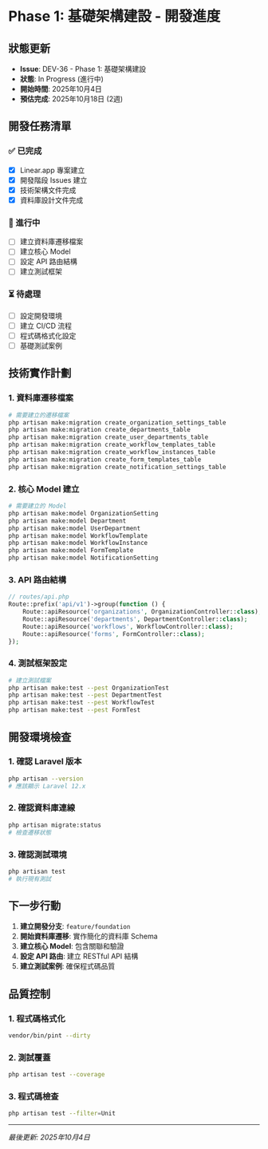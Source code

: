 # Phase 1: 基礎架構建設 - 開發進度

## 狀態更新
- **Issue**: DEV-36 - Phase 1: 基礎架構建設
- **狀態**: In Progress (進行中)
- **開始時間**: 2025年10月4日
- **預估完成**: 2025年10月18日 (2週)

## 開發任務清單

### ✅ 已完成
- [x] Linear.app 專案建立
- [x] 開發階段 Issues 建立
- [x] 技術架構文件完成
- [x] 資料庫設計文件完成

### 🔄 進行中
- [ ] 建立資料庫遷移檔案
- [ ] 建立核心 Model
- [ ] 設定 API 路由結構
- [ ] 建立測試框架

### ⏳ 待處理
- [ ] 設定開發環境
- [ ] 建立 CI/CD 流程
- [ ] 程式碼格式化設定
- [ ] 基礎測試案例

## 技術實作計劃

### 1. 資料庫遷移檔案
```bash
# 需要建立的遷移檔案
php artisan make:migration create_organization_settings_table
php artisan make:migration create_departments_table
php artisan make:migration create_user_departments_table
php artisan make:migration create_workflow_templates_table
php artisan make:migration create_workflow_instances_table
php artisan make:migration create_form_templates_table
php artisan make:migration create_notification_settings_table
```

### 2. 核心 Model 建立
```bash
# 需要建立的 Model
php artisan make:model OrganizationSetting
php artisan make:model Department
php artisan make:model UserDepartment
php artisan make:model WorkflowTemplate
php artisan make:model WorkflowInstance
php artisan make:model FormTemplate
php artisan make:model NotificationSetting
```

### 3. API 路由結構
```php
// routes/api.php
Route::prefix('api/v1')->group(function () {
    Route::apiResource('organizations', OrganizationController::class);
    Route::apiResource('departments', DepartmentController::class);
    Route::apiResource('workflows', WorkflowController::class);
    Route::apiResource('forms', FormController::class);
});
```

### 4. 測試框架設定
```bash
# 建立測試檔案
php artisan make:test --pest OrganizationTest
php artisan make:test --pest DepartmentTest
php artisan make:test --pest WorkflowTest
php artisan make:test --pest FormTest
```

## 開發環境檢查

### 1. 確認 Laravel 版本
```bash
php artisan --version
# 應該顯示 Laravel 12.x
```

### 2. 確認資料庫連線
```bash
php artisan migrate:status
# 檢查遷移狀態
```

### 3. 確認測試環境
```bash
php artisan test
# 執行現有測試
```

## 下一步行動

1. **建立開發分支**: `feature/foundation`
2. **開始資料庫遷移**: 實作簡化的資料庫 Schema
3. **建立核心 Model**: 包含關聯和驗證
4. **設定 API 路由**: 建立 RESTful API 結構
5. **建立測試案例**: 確保程式碼品質

## 品質控制

### 1. 程式碼格式化
```bash
vendor/bin/pint --dirty
```

### 2. 測試覆蓋
```bash
php artisan test --coverage
```

### 3. 程式碼檢查
```bash
php artisan test --filter=Unit
```

---
*最後更新: 2025年10月4日*
